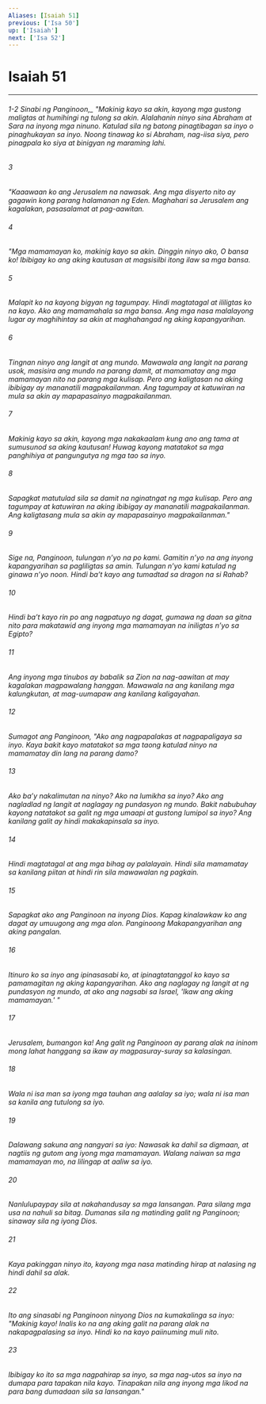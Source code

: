 ```yaml
---
Aliases: [Isaiah 51]
previous: ['Isa 50']
up: ['Isaiah']
next: ['Isa 52']
---
```

# Isaiah 51

***
###### 1-2 <i class="trans-change">Sinabi ng Panginoon,_ "Makinig kayo sa akin, kayong mga gustong maligtas at humihingi ng tulong sa akin. Alalahanin ninyo sina Abraham at Sara na inyong mga ninuno. Katulad sila ng batong pinagtibagan sa inyo o pinaghukayan sa inyo. Noong tinawag ko si Abraham, nag-iisa siya, pero pinagpala ko siya at binigyan ng maraming lahi. 





















###### 3 










"Kaaawaan ko ang Jerusalem na nawasak. Ang mga disyerto nito ay gagawin kong parang halamanan ng Eden. Maghahari sa Jerusalem ang kagalakan, pasasalamat at pag-aawitan. 





















###### 4 










"Mga mamamayan ko, makinig kayo sa akin. Dinggin ninyo ako, O bansa ko! Ibibigay ko ang aking kautusan at magsisilbi itong ilaw sa mga bansa. 





















###### 5 










Malapit ko na kayong bigyan ng tagumpay. Hindi magtatagal at ililigtas ko na kayo. Ako ang mamamahala sa mga bansa. Ang mga nasa malalayong lugar ay maghihintay sa akin at maghahangad ng aking kapangyarihan. 





















###### 6 










Tingnan ninyo ang langit at ang mundo. Mawawala ang langit na parang usok, masisira ang mundo na parang damit, at mamamatay ang mga mamamayan nito na parang mga kulisap. Pero ang kaligtasan na aking ibibigay ay mananatili magpakailanman. Ang tagumpay at katuwiran na mula sa akin ay mapapasainyo magpakailanman. 





















###### 7 










Makinig kayo sa akin, kayong mga nakakaalam kung ano ang tama at sumusunod sa aking kautusan! Huwag kayong matatakot sa mga panghihiya at pangungutya ng mga tao sa inyo. 





















###### 8 










Sapagkat matutulad sila sa damit na nginatngat ng mga kulisap. Pero ang tagumpay at katuwiran na aking ibibigay ay mananatili magpakailanman. Ang kaligtasang mula sa akin ay mapapasainyo magpakailanman." 





















###### 9 










Sige na, Panginoon, tulungan nʼyo na po kami. Gamitin nʼyo na ang inyong kapangyarihan sa pagliligtas sa amin. Tulungan nʼyo kami katulad ng ginawa nʼyo noon. Hindi baʼt kayo ang tumadtad sa dragon na si Rahab? 





















###### 10 










Hindi baʼt kayo rin po ang nagpatuyo ng dagat, gumawa ng daan sa gitna nito para makatawid ang inyong mga mamamayan na iniligtas nʼyo sa Egipto? 





















###### 11 










Ang inyong mga tinubos ay babalik sa Zion na nag-aawitan at may kagalakan magpawalang hanggan. Mawawala na ang kanilang mga kalungkutan, at mag-uumapaw ang kanilang kaligayahan. 





















###### 12 










Sumagot ang Panginoon, "Ako ang nagpapalakas at nagpapaligaya sa inyo. Kaya bakit kayo matatakot sa mga taong katulad ninyo na mamamatay din lang na parang damo? 





















###### 13 










Ako baʼy nakalimutan na ninyo? Ako na lumikha sa inyo? Ako ang nagladlad ng langit at naglagay ng pundasyon ng mundo. Bakit nabubuhay kayong natatakot sa galit ng mga umaapi at gustong lumipol sa inyo? Ang kanilang galit ay hindi makakapinsala sa inyo. 





















###### 14 










Hindi magtatagal at ang mga bihag ay palalayain. Hindi sila mamamatay sa kanilang piitan at hindi rin sila mawawalan ng pagkain. 





















###### 15 










Sapagkat ako ang Panginoon na inyong Dios. Kapag kinalawkaw ko ang dagat ay umuugong ang mga alon. Panginoong Makapangyarihan ang aking pangalan. 





















###### 16 










Itinuro ko sa inyo ang ipinasasabi ko, at ipinagtatanggol ko kayo sa pamamagitan ng aking kapangyarihan. Ako ang naglagay ng langit at ng pundasyon ng mundo, at ako ang nagsabi sa Israel, 'Ikaw ang aking mamamayan.' " 





















###### 17 










Jerusalem, bumangon ka! Ang galit ng Panginoon ay parang alak na ininom mong lahat hanggang sa ikaw ay magpasuray-suray sa kalasingan. 





















###### 18 










Wala ni isa man sa iyong mga tauhan ang aalalay sa iyo; wala ni isa man sa kanila ang tutulong sa iyo. 





















###### 19 










Dalawang sakuna ang nangyari sa iyo: Nawasak ka dahil sa digmaan, at nagtiis ng gutom ang iyong mga mamamayan. Walang naiwan sa mga mamamayan mo, na lilingap at aaliw sa iyo. 





















###### 20 










Nanlulupaypay sila at nakahandusay sa mga lansangan. Para silang mga usa na nahuli sa bitag. Dumanas sila ng matinding galit ng Panginoon; sinaway sila ng iyong Dios. 





















###### 21 










Kaya pakinggan ninyo ito, kayong mga nasa matinding hirap at nalasing ng hindi dahil sa alak. 





















###### 22 










Ito ang sinasabi ng Panginoon ninyong Dios na kumakalinga sa inyo: "Makinig kayo! Inalis ko na ang aking galit na parang alak na nakapagpalasing sa inyo. Hindi ko na kayo paiinuming muli nito. 





















###### 23 










Ibibigay ko ito sa mga nagpahirap sa inyo, sa mga nag-utos sa inyo na dumapa para tapakan nila kayo. Tinapakan nila ang inyong mga likod na para bang dumadaan sila sa lansangan."
